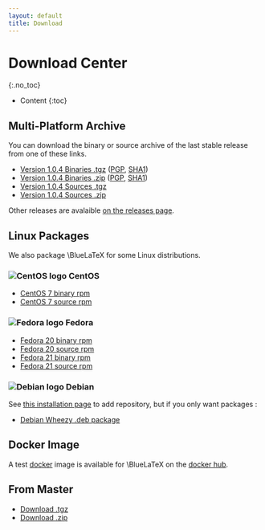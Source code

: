 ```yaml
---
layout: default
title: Download
---
```


Download Center
===============
{:.no_toc}

* Content
{:toc}

Multi-Platform Archive
----------------------

You can download the binary or source archive of the last stable release from one of these links.

 - [Version 1.0.4 Binaries .tgz](https://github.com/gnieh/bluelatex/releases/download/v1.0.4/bluelatex-1.0.4.tgz) ([PGP](https://github.com/gnieh/bluelatex/releases/download/v1.0.4/bluelatex-1.0.4.tgz.asc), [SHA1](https://github.com/gnieh/bluelatex/releases/download/v1.0.4/bluelatex-1.0.4.tgz.sha1))
 - [Version 1.0.4 Binaries .zip](https://github.com/gnieh/bluelatex/releases/download/v1.0.4/bluelatex-1.0.4.zip) ([PGP](https://github.com/gnieh/bluelatex/releases/download/v1.0.4/bluelatex-1.0.4.zip.asc), [SHA1](https://github.com/gnieh/bluelatex/releases/download/v1.0.4/bluelatex-1.0.4.zip.sha1))
 - [Version 1.0.4 Sources .tgz](https://github.com/gnieh/bluelatex/archive/v1.0.4.tar.gz)
 - [Version 1.0.4 Sources .zip](https://github.com/gnieh/bluelatex/archive/v1.0.4.zip)

Other releases are avalaible [on the releases page](https://github.com/gnieh/bluelatex/releases/).

Linux Packages
--------------

We also package \BlueLaTeX for some Linux distributions.

### ![CentOS logo](/images/centos.png) CentOS

 - [CentOS 7 binary rpm](http://ares.ptitoliv.net/bluelatex/bluelatex-1.0.3-1.el7.centos.x86_64.rpm)
 - [CentOS 7 source rpm](http://ares.ptitoliv.net/bluelatex/bluelatex-1.0.3-1.el7.centos.src.rpm)

### ![Fedora logo](/images/fedora.png) Fedora

 - [Fedora 20 binary rpm](http://ares.ptitoliv.net/bluelatex/bluelatex-1.0.3-1.fc20.x86_64.rpm)
 - [Fedora 20 source rpm](http://ares.ptitoliv.net/bluelatex/bluelatex-1.0.3-1.fc20.src.rpm)
 - [Fedora 21 binary rpm](http://ares.ptitoliv.net/bluelatex/bluelatex-1.0.3-1.fc21.x86_64.rpm)
 - [Fedora 21 source rpm](http://ares.ptitoliv.net/bluelatex/bluelatex-1.0.3-1.fc21.src.rpm)

### ![Debian logo](/images/debian.png) Debian

See [this installation page](/installation/) to add repository, but if you only want packages :

 - [Debian Wheezy .deb package](http://deb.drouet.eu/pool/main/b/bluelatex/bluelatex_1.0.5-1_all.deb)

Docker Image
------------

A test [docker](https://www.docker.com/) image is available for \BlueLaTeX on the [docker hub](https://registry.hub.docker.com/u/ptitoliv/bluelatex/).

From Master
-----------

 - [Download .tgz](https://github.com/gnieh/bluelatex/tarball/master)
 - [Download .zip](https://github.com/gnieh/bluelatex/zipball/master)
